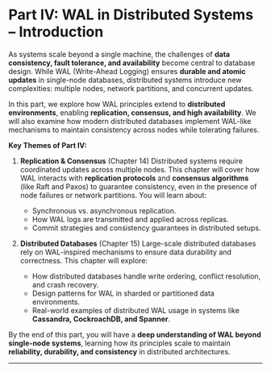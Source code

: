 # Part IV: WAL in Distributed Systems – Introduction

As systems scale beyond a single machine, the challenges of **data consistency, fault tolerance, and availability** become central to database design. While WAL (Write-Ahead Logging) ensures **durable and atomic updates** in single-node databases, distributed systems introduce new complexities: multiple nodes, network partitions, and concurrent updates.

In this part, we explore how WAL principles extend to **distributed environments**, enabling **replication, consensus, and high availability**. We will also examine how modern distributed databases implement WAL-like mechanisms to maintain consistency across nodes while tolerating failures.

**Key Themes of Part IV:**

1. **Replication & Consensus** (Chapter 14)
   Distributed systems require coordinated updates across multiple nodes. This chapter will cover how WAL interacts with **replication protocols** and **consensus algorithms** (like Raft and Paxos) to guarantee consistency, even in the presence of node failures or network partitions. You will learn about:

   * Synchronous vs. asynchronous replication.
   * How WAL logs are transmitted and applied across replicas.
   * Commit strategies and consistency guarantees in distributed setups.

2. **Distributed Databases** (Chapter 15)
   Large-scale distributed databases rely on WAL-inspired mechanisms to ensure data durability and correctness. This chapter will explore:

   * How distributed databases handle write ordering, conflict resolution, and crash recovery.
   * Design patterns for WAL in sharded or partitioned data environments.
   * Real-world examples of distributed WAL usage in systems like **Cassandra, CockroachDB, and Spanner**.

By the end of this part, you will have a **deep understanding of WAL beyond single-node systems**, learning how its principles scale to maintain **reliability, durability, and consistency** in distributed architectures.

---